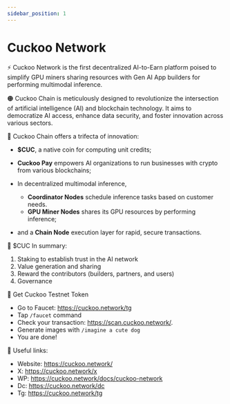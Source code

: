 ```yaml
---
sidebar_position: 1
---
```


# Cuckoo Network

⚡️ Cuckoo Network is the first decentralized AI-to-Earn platform poised to simplify GPU miners sharing resources with Gen AI App builders for performing multimodal inference.

🟠 Cuckoo Chain is meticulously designed to revolutionize the intersection of artificial intelligence (AI) and blockchain technology. It aims to democratize AI access, enhance data security, and foster innovation across various sectors.

🧠 Cuckoo Chain offers a trifecta of innovation:

- **$CUC**, a native coin for computing unit credits;
- **Cuckoo Pay** empowers AI organizations to run businesses with crypto from various blockchains;
- In decentralized multimodal inference,
  - **Coordinator Nodes** schedule inference tasks based on customer needs.
  - **GPU Miner Nodes** shares its GPU resources by performing inference;

- and a **Chain Node** execution layer for rapid, secure transactions.

💎 $CUC In summary:

1. Staking to establish trust in the AI network
2. Value generation and sharing
3. Reward the contributors (builders, partners, and users)
4. Governance

🌊 Get Cuckoo Testnet Token

- Go to Faucet: https://cuckoo.network/tg
- Tap `/faucet` command
- Check your transaction: https://scan.cuckoo.network/.
- Generate images with `/imagine a cute dog`
- You are done!

🔗 Useful links:

- Website: https://cuckoo.network/
- X: https://cuckoo.network/x
- WP: https://cuckoo.network/docs/cuckoo-network
- Dc: https://cuckoo.network/dc
- Tg: https://cuckoo.network/tg
